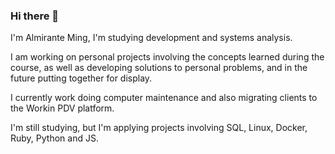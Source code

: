 ### Hi there 👋
I'm Almirante Ming, I'm studying development and systems analysis.

I am working on personal projects involving the concepts learned during the course, as well as developing solutions to personal problems, and in the future putting together for display.

I currently work doing computer maintenance and also migrating clients to the Workin PDV platform.

I'm still studying, but I'm applying projects involving SQL, Linux, Docker, Ruby, Python and JS.

<!--
**Almirante-Ming/Almirante-Ming** is a ✨ _special_ ✨ repository because its `README.md` (this file) appears on your GitHub profile.

Here are some ideas to get you started:

- 🔭 I’m currently working on ...
- 🌱 I’m currently learning ...
- 👯 I’m looking to collaborate on ...
- 🤔 I’m looking for help with ...
- 💬 Ask me about ...
- 📫 How to reach me: ...
- 😄 Pronouns: ...
- ⚡ Fun fact: ...
-->
